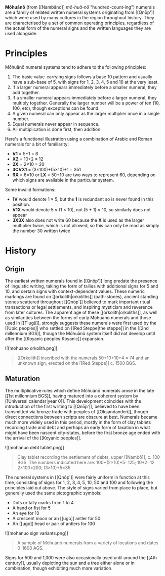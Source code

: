 **Mōhuānō** (from [[Nambāno]] *mō-huā-nō* "hundred-count-ing") numerals are a family of related written numeral systems originating from [[Qnōp']] which were used by many cultures in the region throughout history. They are characterised by a set of common operating principles, regardless of the actual form of the numeral signs and the written languages they are used alongside.
# Principles
Mōhuānō numeral systems tend to adhere to the following principles:
1. The basic value-carrying signs follows a base 10 pattern and usually have a sub-base of 5, with signs for 1, 2, 3, 4, 5 and 10 at the very least.
2. If a larger numeral appears immediately before a smaller numeral, they add together.
3. If a smaller numeral appears immediately before a larger numeral, they multiply together. Generally the larger number will be a power of ten (10, 100, etc), though exceptions can be found.
4. A given numeral can only appear as the larger multiplier once in a single number.
5. Equal numerals never appear in sequence.
6. All multiplication is done first, then addition.

Here's a functional illustration using a combination of Arabic and Roman numerals for a bit of familiarity:
- **V1** = 5+1 = 6
- **X2** = 10+2 = 12
- **2X** = 2×10 = 20
- **3CVX1** = (3×100)+(5×10)+1 = 351
- **6X** = 6×10 or **LX** = 50+10 are two ways to represent 60, depending on which signs are available in the particular system.

Some invalid formations:
- **1V** would denote 1 × 5, but the **1** is redundant so is never found in this position.
- **V1X** would denote 5 × (1 × 10), not (5 + 1) × 10, so similarly does not appear
- **3X3X** also does not write 60 because the **X** is used as the larger multiplier twice, which is not allowed, so this can only be read as simply the number 30 written twice
# History
## Origin
The earliest written numerals found in [[Qnōp']] long predate the presence of linguistic writing, taking the form of tallies with additional signs for 5 and 10, and certain signs with context-dependent values. These numeric markings are found on [[orkolith|orkoliths]] (oath-stones), ancient standing stones scattered throughout [[Qnōp']] believed to mark important ritual transactions or legal settlements, and inspiring mysticism and reverence from later cultures. The apparent age of these [[orkolith|orkoliths]], as well as similarities between the forms of early Mōhuānō numerals and those used in [[T'ugü]], strongly suggests these numerals were first used by the [[Upic peoples]] who settled on [[Red Steppe|the steppe]] in the [[2nd millennium BGS]], though the Mōhuānō system itself did not develop until after the [[Koyanic peoples|Koyanic]] expansion.

![[mohuano orkolith.png]]
> [[Orkolith]] inscribed with the numerals 50+10+10+4 = 74 and an unknown sign, erected on the [[Red Steppe]] c. 1500 BGS.
## Maturation
The multiplicative rules which define Mōhuānō numerals arose in the late [[1st millennium BGS]], having matured into a coherent system by [[Universal calendar|year 0]]. This development coincides with the introduction of the first writing to [[Qnōp']], believed to have been transmitted via bronze trade with peoples of [[Oksandanderi]], though direct connections between scripts are obscure at best. Numerals became much more widely used in this period, mostly in the form of clay tablets recording trade and debt and perhaps an early form of taxation in what might have been nascent city-states, before the first bronze age ended with the arrival of the [[Koyanic peoples]].

![[mohanuo debt tablet.png]]
> Clay tablet recording the settlement of debts, upper [[Nambō]], c. 100 BGS.
> The numbers indicated here are:
> 100+(2×10)+5=125; 10+2=12
> 2×100=200; (3×10)+5=35

The numeral systems in [[Qnōp']] were fairly uniform in function at this time, consisting of signs for 1, 2, 3, 4, 5, 10, 50 and 100 and following the principles laid out above. The style of signs varied from place to place, but generally used the same pictographic symbols:
- Dots or tally marks from 1 to 4
- A hand or fist for 5
- An eye for 10
- A crescent moon or an [[ugo]] antler for 50
- An [[ugo]] head or pair of antlers for 100

![[mohanuo sign variants.png]]
> A sample of Mōhuānō numerals from a variety of locations and dates 0-1600 AGS.

Signs for 500 and 1,000 were also occasionally used until around the [[4th century]], usually depicting the sun and a tree either alone or in combination, though exhibiting much more variation.